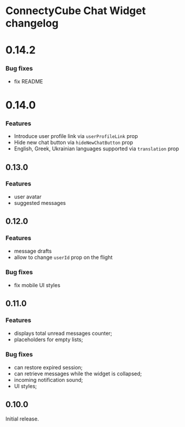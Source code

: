 # ConnectyCube Chat Widget changelog

# 0.14.2

### Bug fixes

- fix README

# 0.14.0

### Features

- Introduce user profile link via `userProfileLink` prop
- Hide new chat button via `hideNewChatButton` prop
- English, Greek, Ukrainian languages supported via `translation` prop

## 0.13.0

### Features

- user avatar
- suggested messages

## 0.12.0

### Features

- message drafts
- allow to change `userId` prop on the flight

### Bug fixes

- fix mobile UI styles

## 0.11.0

### Features

- displays total unread messages counter;
- placeholders for empty lists;

### Bug fixes

- can restore expired session;
- can retrieve messages while the widget is collapsed;
- incoming notification sound;
- UI styles;

## 0.10.0

Initial release.
